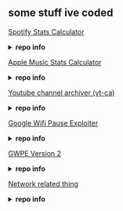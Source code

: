 ## some stuff ive coded

[Spotify Stats Calculator](https://github.com/countervolts/Spotify-Stats-Calculator)

<details>
  <summary><b>repo info</b></summary>

  - Version: v2.0.0  
  - Commits: 141  
  - Last Update: Apr 8 2024  
</details>

[Apple Music Stats Calculator](https://github.com/countervolts/Apple-Music-Stats-Calculator)

<details>
  <summary><b>repo info</b></summary>

  - Version: v2.0.1  
  - Commits: 79  
  - Last Update: Jan 26 2025  
</details>

[Youtube channel archiver (yt-ca)](https://github.com/countervolts/yt-archiver)

<details>
  <summary><b>repo info</b></summary>

  - Version: v1.5.5  
  - Commits: 40  
  - Last Update: Oct 19 2024  
</details>

[Google Wifi Pause Exploiter](https://github.com/countervolts/Google-Wifi-Router-Bypasser)

<details>
  <summary><b>repo info</b></summary>

  - Version: v2.1.2  
  - Commits: 45  
  - Last Update: Jul 15 2024  
</details>

[GWPE Version 2](https://github.com/countervolts/Bypass-V2/)

<details>
  <summary><b>repo info</b></summary>

  - Version: v1.3  
  - Commits: 24  
  - Last Update: Mar 30 2025  
</details>

[Network related thing](https://github.com/countervolts/network-related-thing) 

<details>
  <summary><b>repo info</b></summary>

  - Version: v1.0  
  - Commits: 14  
  - Last Update: Mar 30 2025  
</details>
